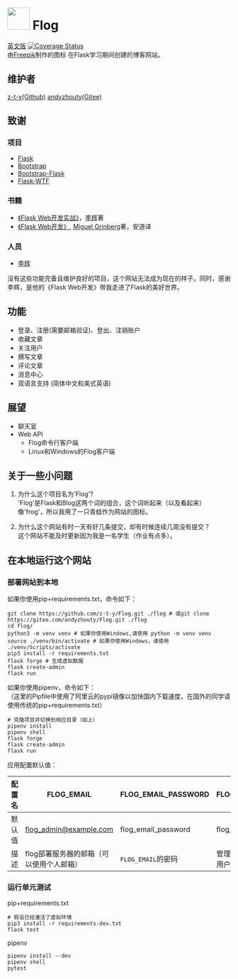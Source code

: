 # <img src="https://flog.pythonanywhere.com/static/favicon/favicon.svg" width="50px"> Flog
[英文版](./README.md)  [![Coverage Status](https://coveralls.io/repos/github/z-t-y/Flog/badge.svg?branch=master)](https://coveralls.io/github/z-t-y/Flog?branch=master)  
由[Freepik]("https://www.flaticon.com/authors/freepik")制作的图标
在Flask学习期间创建的博客网站。

## 维护者

[z-t-y(Github)](https://github.com/z-t-y)
[andyzhouty(Gitee)](https://gitee.com/andyzhouty)

## 致谢

### 项目

- [Flask](https://github.com/pallets/flask)
- [Bootstrap](https://github.com/twbs/bootstrap)
- [Bootstrap-Flask](https://github.com/greyli/bootstrap-flask)
- [Flask-WTF](https://github.com/lepture/flask-wtf)

### 书籍

- [《Flask Web开发实战》](https://helloflask.com)，[李辉](https://greli.com)著
- [《Flask Web开发》](https://www.ituring.com.cn/book/2463), [Miguel Grinberg](https://blog.miguelgrinberg.com/)著，安道译

### 人员

- [李辉](https://greyli.com)

没有这些功能完备且维护良好的项目，这个网站无法成为现在的样子。同时，感谢李辉，是他的《Flask Web开发》带我走进了Flask的美好世界。

## 功能

- 登录、注册(需要邮箱验证)、登出、注销账户
- 收藏文章
- 关注用户
- 撰写文章
- 评论文章
- 消息中心
- 双语言支持 (简体中文和美式英语)

## 展望

- 聊天室
- Web API
  - Flog命令行客户端
  - Linux和Windows的Flog客户端

## 关于一些小问题

1. 为什么这个项目名为'Flog'?  
   'Flog'是Flask和Blog这两个词的组合，这个词听起来（以及看起来）像'frog'，所以我用了一只青蛙作为网站的图标。

2. 为什么这个网站有时一天有好几条提交，却有时候连续几周没有提交？  
这个网站不能及时更新因为我是一名学生（作业有点多）。

## 在本地运行这个网站

### 部署网站到本地

如果你使用pip+requirements.txt，命令如下：

```shell
git clone https://github.com/z-t-y/Flog.git ./flog # 或git clone https://gitee.com/andyzhouty/Flog.git ./flog
cd flog/
python3 -m venv venv # 如果你使用Windows,请使用 python -m venv venv
source ./venv/bin/activate # 如果你使用Windows，请使用 ./venv/Scripts/activate
pip3 install -r requirements.txt
flask forge # 生成虚拟数据
flask create-admin
flask run
```

如果你使用pipenv，命令如下：  
（这里的Pipfile中使用了阿里云的pypi镜像以加快国内下载速度，在国外的同学请使用传统的pip+requirements.txt）

```shell
# 克隆项目并切换到相应目录（如上）
pipenv install
pipenv shell
flask forge
flask create-admin
flask run
```

应用配置默认值：

| 配置名            |  FLOG_EMAIL | FLOG_EMAIL_PASSWORD | FLOG_ADMIN | FLOG_ADMIN_EMAIL | FLOG_ADMIN_PASSWORD |
| ---           | ----------- | ------------------- | ---------- | ---------------- | ------------------- |
| 默认值 | flog_admin@example.com | flog_email_password | flog_admin | flog_admin@example.com | flog_admin_password |
| 描述 | flog部署服务器的邮箱（可以使用个人邮箱） | `FLOG_EMAIL`的密码 | 管理员用户的用户名 | 管理员邮箱账号 | 管理员密码

### 运行单元测试

pip+requirements.txt

```shell
# 假设已经激活了虚拟环境
pip3 install -r requirements-dev.txt
flask test
```

pipenv

```shell
pipenv install --dev
pipenv shell
pytest
```
